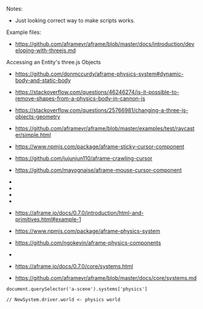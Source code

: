 
Notes:
 * Just looking correct way to make scripts works.

Example files:
 * https://github.com/aframevr/aframe/blob/master/docs/introduction/developing-with-threejs.md

 Accessing an Entity's three.js Objects

 * https://github.com/donmccurdy/aframe-physics-system#dynamic-body-and-static-body
 * https://stackoverflow.com/questions/46246274/is-it-possible-to-remove-shapes-from-a-physics-body-in-cannon-js
 * https://stackoverflow.com/questions/25766981/changing-a-three-js-objects-geometry


 * https://github.com/aframevr/aframe/blob/master/examples/test/raycaster/simple.html
 * https://www.npmjs.com/package/aframe-sticky-cursor-component
 * https://github.com/jujunjun110/aframe-crawling-cursor
 * https://github.com/mayognaise/aframe-mouse-cursor-component
 * 
 * 
 * 
 * 

 * https://aframe.io/docs/0.7.0/introduction/html-and-primitives.html#example-1
 * https://www.npmjs.com/package/aframe-physics-system
 * https://github.com/ngokevin/aframe-physics-components
 * 


 * https://aframe.io/docs/0.7.0/core/systems.html
 * https://github.com/aframevr/aframe/blob/master/docs/core/systems.md

```
document.querySelector('a-scene').systems['physics']

// NewSystem.driver.world <- physics world

```
